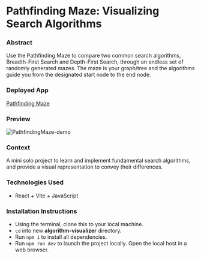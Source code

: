# Pathfinding Maze: Visualizing Search Algorithms

### Abstract
Use the Pathfinding Maze to compare two common search algorithms, Breadth-First Search and Depth-First Search, through an endless set of randomly generated mazes. The maze is your graph/tree and the algorithms guide you from the designated start node to the end node.

### Deployed App
[Pathfinding Maze](https://tialaaa.github.io/algorithm-visualizer/)

### Preview
![PathfindingMaze-demo](https://github.com/tialaaa/algorithm-visualizer/assets/121128718/c4a40f8b-1ca0-40c8-a2b5-41cb3e15fafe)

### Context
A mini solo project to learn and implement fundamental search algorithms, and provide a visual representation to convey their differences.

### Technologies Used
- React + Vite + JavaScript

### Installation Instructions
- Using the terminal, clone this to your local machine.
- `cd` into new **algorithm-visualizer** directory.
- Run `npm i` to install all dependencies.
- Run `npm run dev` to launch the project locally. Open the local host in a web browser.
